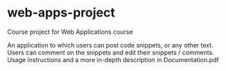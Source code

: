# web-apps-project
Course project for Web Applications course

An application to which users can post code snippets, or any other text. Users can comment on the snippets and edit their snippets / comments. Usage instructions and a more in-depth description in Documentation.pdf
